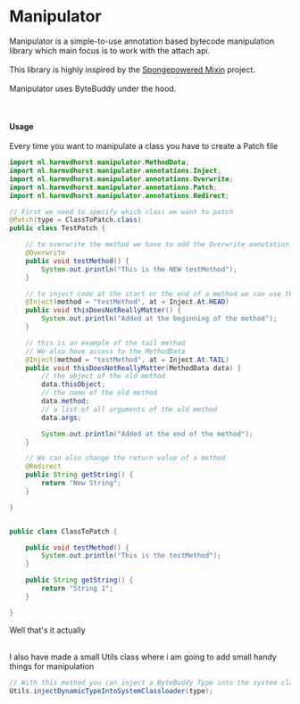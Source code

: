# Manipulator

Manipulator is a simple-to-use annotation based bytecode manipulation library which main focus is to work with the attach api. <br><br> This library is highly inspired by the [Spongepowered Mixin](https://github.com/SpongePowered/Mixin) project. <br><br> Manipulator uses ByteBuddy under the hood.

<br>

#### Usage
Every time you want to manipulate a class you have to create a Patch file

```java
import nl.harmvdhorst.manipulator.MethodData;
import nl.harmvdhorst.manipulator.annotations.Inject;
import nl.harmvdhorst.manipulator.annotations.Overwrite;
import nl.harmvdhorst.manipulator.annotations.Patch;
import nl.harmvdhorst.manipulator.annotations.Redirect;

// First we need to specify which class we want to patch
@Patch(type = ClassToPatch.class)
public class TestPatch {

    // to overwrite the method we have to add the Overwrite annotation and match the method name
    @Overwrite
    public void testMethod() {
        System.out.println("This is the NEW testMethod");
    }

    // to inject code at the start or the end of a method we can use the Inject annotation
    @Inject(method = "testMethod", at = Inject.At.HEAD)
    public void thisDoesNotReallyMatter() {
        System.out.println("Added at the beginning of the method");
    }

    // this is an example of the tail method 
    // We also have access to the MethodData
    @Inject(method = "testMethod", at = Inject.At.TAIL)
    public void thisDoesNotReallyMatter(MethodData data) {
        // the object of the old method
        data.thisObject;
        // the name of the old method
        data.method;
        // a list of all arguments of the old method
        data.args;

        System.out.println("Added at the end of the method");
    }

    // We can also change the return value of a method
    @Redirect
    public String getString() {
        return "New String";
    }

}


public class ClassToPatch {

    public void testMethod() {
        System.out.println("This is the testMethod");
    }

    public String getString() {
        return "String 1";
    }

}
```

Well that's it actually <br><br>

I also have made a small Utils class where i am going to add small handy things for manipulation
```java
// With this method you can inject a ByteBuddy Type into the system classloader
Utils.injectDynamicTypeIntoSystemClassloader(type);
```